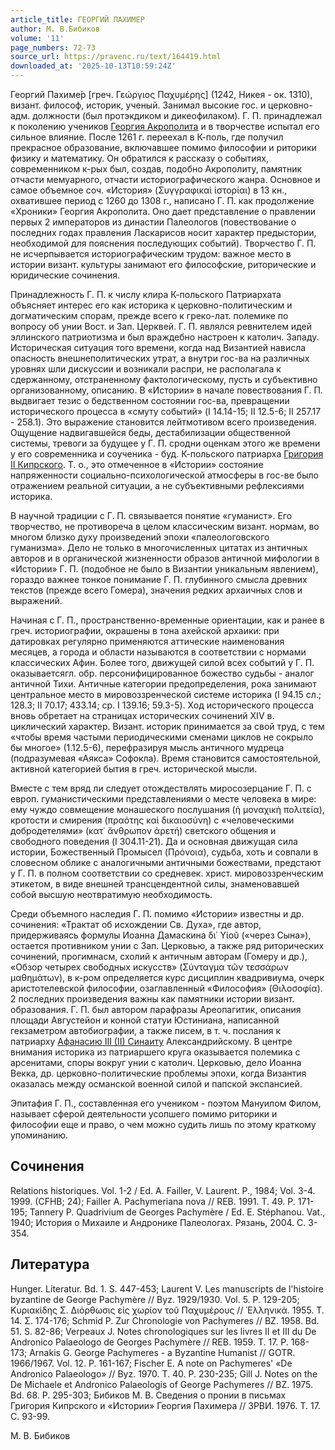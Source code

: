 ```yaml
---
article_title: ГЕОРГИЙ ПАХИМЕР
author: М. В.Бибиков
volume: '11'
page_numbers: 72-73
source_url: https://pravenc.ru/text/164419.html
downloaded_at: '2025-10-13T10:59:24Z'
---
```


Георгий Пахиме́р [греч. Γεώργιος Παχυμέρης] (1242, Никея - ок. 1310), визант. философ, историк, ученый. Занимал высокие гос. и церковно-адм. должности (был протэкдиком и дикеофилаком). Г. П. принадлежал к поколению учеников [Георгия Акрополита](<https://pravenc.ru/text/АКРОПОЛИТ ГЕОРГИЙ.html>) и в творчестве испытал его сильное влияние. После 1261 г. переехал в К-поль, где получил прекрасное образование, включавшее помимо философии и риторики физику и математику. Он обратился к рассказу о событиях, современником к-рых был, создав, подобно Акрополиту, памятник отчасти мемуарного, отчасти историографического жанра. Основное и самое объемное соч. «История» (Συγγραφικαὶ ἱστορίαι) в 13 кн., охватившее период с 1260 до 1308 г., написано Г. П. как продолжение «Хроники» Георгия Акрополита. Оно дает представление о правлении первых 2 императоров из династии Палеологов (повествование о последних годах правления Ласкарисов носит характер предыстории, необходимой для пояснения последующих событий). Творчество Г. П. не исчерпывается историографическим трудом: важное место в истории визант. культуры занимают его философские, риторические и юридические сочинения.

Принадлежность Г. П. к числу клира К-польского Патриархата объясняет интерес его как историка к церковно-политическим и догматическим спорам, прежде всего к греко-лат. полемике по вопросу об унии Вост. и Зап. Церквей. Г. П. являлся ревнителем идей эллинского патриотизма и был враждебно настроен к католич. Западу. Историческая ситуация того времени, когда над Византией нависла опасность внешнеполитических утрат, а внутри гос-ва на различных уровнях шли дискуссии и возникали распри, не располагала к сдержанному, отстраненному фактологическому, пусть и субъективно организованному, описанию. В «Истории» в начале повествования Г. П. выдвигает тезис о бедственном состоянии гос-ва, превращении исторического процесса в «смуту событий» (I 14.14-15; II 12.5-6; II 257.17 - 258.1). Это выражение становится лейтмотивом всего произведения. Ощущение надвигавшейся беды, дестабилизации общественной системы, тревоги за будущее у Г. П. сродни оценкам этого же времени у его современника и соученика - буд. К-польского патриарха [Григория II Кипрского](<https://pravenc.ru/text/Григория II Кипрского.html>). Т. о., это отмеченное в «Истории» состояние напряженности социально-психологической атмосферы в гос-ве было отражением реальной ситуации, а не субъективными рефлексиями историка.

В научной традиции с Г. П. связывается понятие «гуманист». Его творчество, не противореча в целом классическим визант. нормам, во многом близко духу произведений эпохи «палеологовского гуманизма». Дело не только в многочисленных цитатах из античных авторов и в органической жизненности образов античной мифологии в «Истории» Г. П. (подобное не было в Византии уникальным явлением), гораздо важнее тонкое понимание Г. П. глубинного смысла древних текстов (прежде всего Гомера), значения редких архаичных слов и выражений.

Начиная с Г. П., пространственно-временные ориентации, как и ранее в греч. историографии, окрашены в тона ахейской архаики: при датировках регулярно применяются аттические наименования месяцев, а города и области называются в соответствии с нормами классических Афин. Более того, движущей силой всех событий у Г. П. оказываетсягл. обр. персонифицированное божество судьбы - аналог античной Тихи. Античные категории предопределения, рока занимают центральное место в мировоззренческой системе историка (I 94.15 сл.; 128.3; II 70.17; 433.14; ср. I 139.16; 59.3-5). Ход исторического процесса вновь обретает на страницах исторических сочинений XIV в. циклический характер. Визант. историк принимается за свой труд, с тем «чтобы время частыми периодическими сменами циклов не сокрыло бы многое» (1.12.5-6), перефразируя мысль античного мудреца (подразумевая «Аякса» Софокла). Время становится самостоятельной, активной категорией бытия в греч. исторической мысли.

Вместе с тем вряд ли следует отождествлять миросозерцание Г. П. с европ. гуманистическими представлениями 
о месте человека в мире: ему чуждо совмещение монашеского послушания (ἡ μοναχικὴ πολιτεία), кротости и смирения (πραότης καὶ δικαιοσύνη) с «человеческими добродетелями» (κατ᾿ ἄνθρωπον ἀρετή) 
светского общения и свободного поведения (I 304.11-21). Да и основная движущая сила истории, Божественный Промысел (Πρόνοια), судьба, хоть и совпали в словесном облике с аналогичными античными божествами, предстают у Г. П. в полном соответствии со средневек. христ. мировоззренческим этикетом, в виде внешней трансцендентной силы, знаменовавшей собой высшую неотвратимую необходимость.

Среди объемного наследия Г. П. помимо «Истории» известны и др. сочинения: «Трактат об исхождении Св. Духа», где автор, придерживаясь формулы Иоанна Дамаскина δι᾿ Υἱοῦ («через Сына»), остается противником унии с Зап. Церковью, а также ряд риторических сочинений, прогимнасм, схолий к античным авторам (Гомеру и др.), «Обзор четырех свободных искусств» (Σύνταγμα τῶν τεσσάρων μαθημάτων), в к-ром определяется курс дисциплин квадривиума, очерк аристотелевской философии, озаглавленный «Философия» (Θιλοσοφία). 2 последних произведения важны как памятники истории визант. образования. Г. П. был автором парафразы Ареопагитик, описания площади Августейон и конной статуи Юстиниана, написанной гекзаметром автобиографии, а также писем, в т. ч. послания к патриарху [Афанасию III (II) Синаиту](<https://pravenc.ru/text/Афанасию III (II) Синаиту.html>) Александрийскому. В центре внимания историка из патриаршего круга оказывается полемика с арсенитами, споры вокруг унии с католич. Церковью, дело Иоанна Векка, др. церковно-политические проблемы эпохи, когда Византия оказалась между османской военной силой и папской экспансией.

Эпитафия Г. П., составленная его учеником - поэтом Мануилом Филом, называет сферой деятельности усопшего помимо риторики и философии еще и право, о чем можно судить лишь по этому краткому упоминанию.

## Сочинения

Relations historiques. Vol. 1-2 / Ed. A. Failler, V. Laurent. P., 1984; Vol. 3-4. 1999. (CFHB; 24); Failler A. Pachymeriana nova // REB. 1991. T. 49. P. 171-195; Tannery P. Quadrivium de Georges Pachymère / Ed. E. Stéphanou. Vat., 1940; История о Михаиле и Андронике Палеологах. Рязань, 2004. С. 3-354.

## Литература

Hunger. Literatur. Bd. 1. S. 447-453; Laurent V. Les manuscripts de l'histoire byzantine de George Pachymère // Byz. 1929/1930. Vol. 5. P. 129-205; Κυριακίδης Σ. Διόρθωσις εἰς χωρίον τοῦ Παχυμέρους // ῾Ελληνικά. 1955. Τ. 14. Σ. 174-176; Schmid P. Zur Chronologie von Pachymeres // BZ. 1958. Bd. 51. S. 82-86; Verpeaux J. Notes chronologiques sur les livres II et III du De Andronico Palaeologo de Georges Pachymère // REB. 1959. T. 17. P. 168-173; Arnakis G. George Pachymeres - a Byzantine Humanist // GOTR. 1966/1967. Vol. 12. P. 161-167; Fischer E. A note on Pachymeres' «De Andronico Palaeologo» // Byz. 1970. T. 40. P. 230-235; Gill J. Notes on the De Michaele et Andronico Palaeologis of George Pachymeres // BZ. 1975. Bd. 68. P. 295-303; Бибиков М. В. Сведения о пронии в письмах Григория Кипрского и «Истории» Георгия Пахимера // ЗРВИ. 1976. Т. 17. С. 93-99.

М. В.  Бибиков
